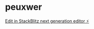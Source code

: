 # peuxwer

[Edit in StackBlitz next generation editor ⚡️](https://stackblitz.com/~/github.com/jhotson/peuxwer)